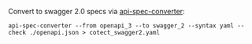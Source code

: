 

Convert to swagger 2.0 specs via [api-spec-converter](https://github.com/LucyBot-Inc/api-spec-converter):

```
api-spec-converter --from openapi_3 --to swagger_2 --syntax yaml --check ./openapi.json > cotect_swagger2.yaml
```
